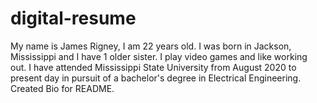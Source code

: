# digital-resume

My name is James Rigney, I am 22 years old. I was born in Jackson, Mississippi and I have 1 older sister. I play video games and like working out. I have attended Mississippi State University from August 2020 to present day in pursuit of a bachelor's degree in Electrical Engineering. 
Created Bio for README.
